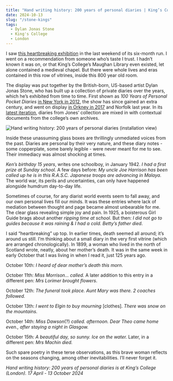 ```yaml
---
title: "Hand writing history: 200 years of personal diaries | King’s College"
date: 2024-10-13
slug: "/stone-kings"
tags:
  - Dylan Jonas Stone
  - King's College
  - London
---
```


I saw [this heartbreaking exhibition](https://www.kcl.ac.uk/library/collections/exhibitions) in the last weekend of its six-month run. I went on a recommendation from someone who’s taste I trust. I hadn’t known it was on, or that King’s College’s Maughan Library even existed, let alone contained a medieval chapel. But there were whole lives and eras contained in this row of vitrines, inside this 800 year old room.

The display was put together by the British-born, US-based artist Dylan Jonas Stone, who has built up a collection of private diaries over the years, which he’s exhibited from time to time. First shown as _100 Years of Personal Pocket Diaries_ [in New York in 2012](https://www.ruthphaneuffinearts.com/100-years-project.html), the show has since gained an extra century, and went on display [in Orkney in 2017](https://wixlabs-pdf-dev.appspot.com/assets/pdfjs/web/viewer.html?file=%2Fpdfproxy%3Finstance%3D_sVq5NzVaiDYmkpCwq4QgVPBRM_6UEw9VksNJi41igg.eyJpbnN0YW5jZUlkIjoiMjlkZjA3NTAtYjkwMy00ZWJhLTgwMWQtZGYwZmM5YTIwNGE3IiwiYXBwRGVmSWQiOiIxM2VlMTBhMy1lY2I5LTdlZmYtNDI5OC1kMmY5ZjM0YWNmMGQiLCJtZXRhU2l0ZUlkIjoiNjUzZDY5ODUtOWZmYi00M2Y3LTg3MzUtMTMwYjZkN2FkNzQ1Iiwic2lnbkRhdGUiOiIyMDI0LTEwLTEyVDE0OjIzOjQ3Ljk1MloiLCJkZW1vTW9kZSI6ZmFsc2UsImFpZCI6IjY5ODc4YzdhLTljNDItNDJkYy1hNzYzLWEyZmE2M2E5ODk5ZSIsImJpVG9rZW4iOiI0Y2UyNmVkNS0yNmY4LTBkNGQtMDcyOC1jYzA0YTRkOGQzZTIiLCJzaXRlT3duZXJJZCI6IjQ4OTEyY2ZlLTBjZjItNGRjYi1iODc1LTA0Y2M3Y2NkMWIwNiJ9%26compId%3Dcomp-lo8pcamj%26url%3Dhttps%3A%2F%2Fdocs.wixstatic.com%2Fugd%2F48912c_f089ebd297e04ba18a924f103dd69bed.pdf#page=1&links=true&originalFileName=Dylan%20Jonas%20Stone%20CV%202023&locale=en&allowDownload=true&allowPrinting=true) and Norfolk last year. In its [latest iteration](https://www.dylanjonasstone.com/copy-of-hand-writing-history), diaries from Jones’ collection are mixed in with contextual documents from the college’s own archives.

![Hand writing history: 200 years of personal diaries (installation view)](/stone-kings-1.jpeg)

Inside these unassuming glass boxes are thrillingly unmediated voices from the past. Diaries are personal by their very nature, and these diary notes - some copperplate, some barely legible - were never meant for me to see. Their immediacy was almost shocking at times.

_Ken’s birthday 15 years_, writes one schoolboy, in January 1942. _I had a first prize at Sunday school._ A few days before: _My uncle Joe Harrison has been called up he is in this R.A.S.C. Japanese troops are advancing in Malaya._ The world war, its perils and uncertainties, can only have happened alongside humdrum day-to-day life.

Sometimes of course, for any diarist world events seem to fall away, and our own personal lives fill our minds. It was these entries where lack of mediation between thought and page became almost unbearable for me. The clear glass revealing simple joy and pain. In 1925, a boisterous Girl Guide brags about another _ripping time at school_. But then: _I did not go to guides because it was raining & I had a cold. Betty’s father died_.

I said “heartbreaking” up top. In earlier times, death seemed all around; it’s around us still. I’m thinking about a small diary in the very first vitrine (which are arranged chronologically). In 1899, a woman who lived in the north of Scotland wrote, neatly, about her mother’s death. It was in the same week in early October that I was living in when I read it, just 125 years ago.

October 10th: _I heard of dear mother’s death this morn_.

October 11th: _Miss Morrison… called._ A later addition to this entry in a different pen: _Mrs Lorimer brought flowers_.

October 12th: _The funeral took place. Aunt Mary was there. 2 coaches followed._

October 13th: _I went to Elgin to buy mourning_ [clothes]. _There was snow on the mountains._

October 14th: _Miss Dawson_(?) _called. afternoon. Dear Theo came home even., after staying a night in Glasgow._

October 15th: _A beautiful day, so sunny. Ice on the water._ Later, in a different pen: _Mrs Machin died._

Such spare poetry in these terse observations, as this brave woman reflects on the seasons changing, among other inevitabilities. I’ll never forget it.

_Hand writing history: 200 years of personal diaries is at King’s College (London). 17 April - 13 October 2024_
